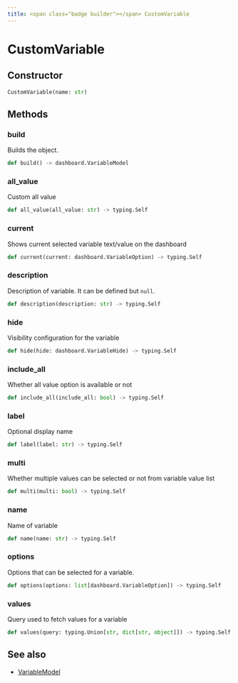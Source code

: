 ```yaml
---
title: <span class="badge builder"></span> CustomVariable
---
```

# <span class="badge builder"></span> CustomVariable

## Constructor

```python
CustomVariable(name: str)
```
## Methods

### <span class="badge object-method"></span> build

Builds the object.

```python
def build() -> dashboard.VariableModel
```

### <span class="badge object-method"></span> all_value

Custom all value

```python
def all_value(all_value: str) -> typing.Self
```

### <span class="badge object-method"></span> current

Shows current selected variable text/value on the dashboard

```python
def current(current: dashboard.VariableOption) -> typing.Self
```

### <span class="badge object-method"></span> description

Description of variable. It can be defined but `null`.

```python
def description(description: str) -> typing.Self
```

### <span class="badge object-method"></span> hide

Visibility configuration for the variable

```python
def hide(hide: dashboard.VariableHide) -> typing.Self
```

### <span class="badge object-method"></span> include_all

Whether all value option is available or not

```python
def include_all(include_all: bool) -> typing.Self
```

### <span class="badge object-method"></span> label

Optional display name

```python
def label(label: str) -> typing.Self
```

### <span class="badge object-method"></span> multi

Whether multiple values can be selected or not from variable value list

```python
def multi(multi: bool) -> typing.Self
```

### <span class="badge object-method"></span> name

Name of variable

```python
def name(name: str) -> typing.Self
```

### <span class="badge object-method"></span> options

Options that can be selected for a variable.

```python
def options(options: list[dashboard.VariableOption]) -> typing.Self
```

### <span class="badge object-method"></span> values

Query used to fetch values for a variable

```python
def values(query: typing.Union[str, dict[str, object]]) -> typing.Self
```

## See also

 * <span class="badge object-type-class"></span> [VariableModel](./object-VariableModel.md)
